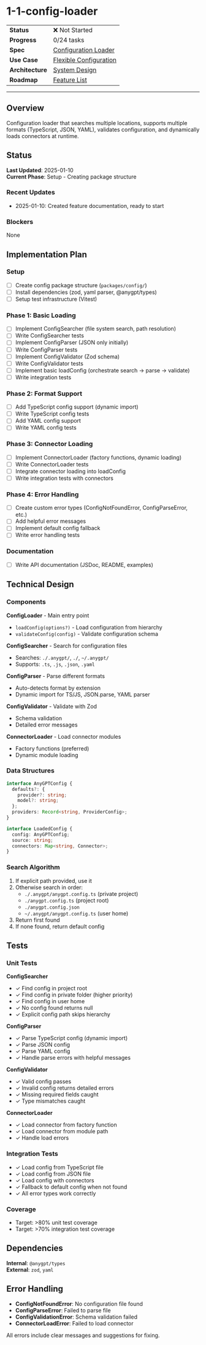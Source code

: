 # 1-1-config-loader

| | |
|---|---|
| **Status** | ❌ Not Started |
| **Progress** | 0/24 tasks |
| **Spec** | [Configuration Loader](../../../../../products/anygpt/specs/README.md#configuration-loader) |
| **Use Case** | [Flexible Configuration](../../../../../products/anygpt/cases/flexible-configuration.md) |
| **Architecture** | [System Design](../../architecture.md) |
| **Roadmap** | [Feature List](../../roadmap.md) |

---

## Overview

Configuration loader that searches multiple locations, supports multiple formats (TypeScript, JSON, YAML), validates configuration, and dynamically loads connectors at runtime.

## Status

**Last Updated**: 2025-01-10  
**Current Phase**: Setup - Creating package structure

### Recent Updates
- 2025-01-10: Created feature documentation, ready to start

### Blockers
None

## Implementation Plan

### Setup
- [ ] Create config package structure (`packages/config/`)
- [ ] Install dependencies (zod, yaml parser, @anygpt/types)
- [ ] Setup test infrastructure (Vitest)

### Phase 1: Basic Loading
- [ ] Implement ConfigSearcher (file system search, path resolution)
- [ ] Write ConfigSearcher tests
- [ ] Implement ConfigParser (JSON only initially)
- [ ] Write ConfigParser tests
- [ ] Implement ConfigValidator (Zod schema)
- [ ] Write ConfigValidator tests
- [ ] Implement basic loadConfig (orchestrate search → parse → validate)
- [ ] Write integration tests

### Phase 2: Format Support
- [ ] Add TypeScript config support (dynamic import)
- [ ] Write TypeScript config tests
- [ ] Add YAML config support
- [ ] Write YAML config tests

### Phase 3: Connector Loading
- [ ] Implement ConnectorLoader (factory functions, dynamic loading)
- [ ] Write ConnectorLoader tests
- [ ] Integrate connector loading into loadConfig
- [ ] Write integration tests with connectors

### Phase 4: Error Handling
- [ ] Create custom error types (ConfigNotFoundError, ConfigParseError, etc.)
- [ ] Add helpful error messages
- [ ] Implement default config fallback
- [ ] Write error handling tests

### Documentation
- [ ] Write API documentation (JSDoc, README, examples)

## Technical Design

### Components

**ConfigLoader** - Main entry point
- `loadConfig(options?)` - Load configuration from hierarchy
- `validateConfig(config)` - Validate configuration schema

**ConfigSearcher** - Search for configuration files
- Searches: `./.anygpt/`, `./`, `~/.anygpt/`
- Supports: `.ts`, `.js`, `.json`, `.yaml`

**ConfigParser** - Parse different formats
- Auto-detects format by extension
- Dynamic import for TS/JS, JSON.parse, YAML parser

**ConfigValidator** - Validate with Zod
- Schema validation
- Detailed error messages

**ConnectorLoader** - Load connector modules
- Factory functions (preferred)
- Dynamic module loading

### Data Structures

```typescript
interface AnyGPTConfig {
  defaults?: {
    provider?: string;
    model?: string;
  };
  providers: Record<string, ProviderConfig>;
}

interface LoadedConfig {
  config: AnyGPTConfig;
  source: string;
  connectors: Map<string, Connector>;
}
```

### Search Algorithm

1. If explicit path provided, use it
2. Otherwise search in order:
   - `./.anygpt/anygpt.config.ts` (private project)
   - `./anygpt.config.ts` (project root)
   - `./anygpt.config.json`
   - `~/.anygpt/anygpt.config.ts` (user home)
3. Return first found
4. If none found, return default config

## Tests

### Unit Tests

**ConfigSearcher**
- ✓ Find config in project root
- ✓ Find config in private folder (higher priority)
- ✓ Find config in user home
- ✓ No config found returns null
- ✓ Explicit config path skips hierarchy

**ConfigParser**
- ✓ Parse TypeScript config (dynamic import)
- ✓ Parse JSON config
- ✓ Parse YAML config
- ✓ Handle parse errors with helpful messages

**ConfigValidator**
- ✓ Valid config passes
- ✓ Invalid config returns detailed errors
- ✓ Missing required fields caught
- ✓ Type mismatches caught

**ConnectorLoader**
- ✓ Load connector from factory function
- ✓ Load connector from module path
- ✓ Handle load errors

### Integration Tests
- ✓ Load config from TypeScript file
- ✓ Load config from JSON file
- ✓ Load config with connectors
- ✓ Fallback to default config when not found
- ✓ All error types work correctly

### Coverage
- Target: >80% unit test coverage
- Target: >70% integration test coverage

## Dependencies

**Internal**: `@anygpt/types`  
**External**: `zod`, `yaml`

## Error Handling

- **ConfigNotFoundError**: No configuration file found
- **ConfigParseError**: Failed to parse file
- **ConfigValidationError**: Schema validation failed
- **ConnectorLoadError**: Failed to load connector

All errors include clear messages and suggestions for fixing.


